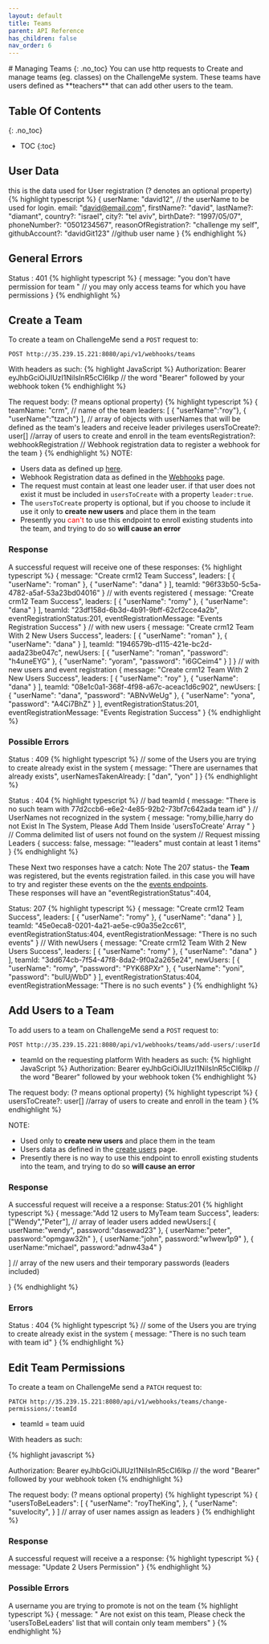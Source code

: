 ```yaml
---
layout: default
title: Teams
parent: API Reference 
has_children: false
nav_order: 6
---
```

<link rel='stylesheet' href='teams.css'>
# Managing Teams
{: .no_toc}  
You can use http requests to Create and manage teams (eg. classes) on the ChallengeMe system.  
These teams have users defined as **teachers** that can add other users to the team.

## Table Of Contents
{: .no_toc}
- TOC
{:toc}


## User Data
this is the data used for User registration (? denotes an optional property)
{% highlight typescript %}
{
  userName: "david12", // the userName to be used for login.
  email: "david@email.com", 
  firstName?: "david", 
  lastName?: "diamant",
  country?: "israel",
  city?: "tel aviv",
  birthDate?: "1997/05/07",
  phoneNumber?: "0501234567",
  reasonOfRegistration?: "challenge my self",
  githubAccount?: "davidGit123" //github user name
}
{% endhighlight %}


## General Errors
Status : 401
{% highlight typescript %} 
{
    message: "you don't have permission for team <teamId>" 
    // you may only access teams for which you have permissions
}
{% endhighlight %}

## Create a Team

To create a team on ChallengeMe send a `POST` request to:
```
POST http://35.239.15.221:8080/api/v1/webhooks/teams
```
With headers as such: 
{% highlight JavaScript %}
Authorization: Bearer eyJhbGciOiJIUzI1NiIsInR5cCI6Ikp // the word "Bearer" followed by your webhook token
{% endhighlight %}

The request body: (? means optional property)
{% highlight typescript %}
{
  teamName: "crm", // name of the team
  leaders: [
    { "userName":"roy"},
    { "userName":"tzach"}
  ], // array of objects with userNames that will be defined as the team's leaders and receive leader privileges
  usersToCreate?: user[] //array of users to create and enroll in the team
  eventsRegistration?: webhookRegistration //  Webhook registration data to register a webhook for the team
}
{% endhighlight %}
NOTE:
- Users data as defined up [here](#user-Data).  
- Webhook Registration data as defined in the [Webhooks](webhooks.md) page.  
- The request must contain at least one leader user. if that user does not exist it must be included in `usersToCreate` with a property `leader:true`.
- The `usersToCreate` property is optional, but if you choose to include it use it only to **create new users** and place them in the team
- Presently you <span style='color:red'>can't</span> to use this endpoint to enroll existing students into the team, and trying to do so **will cause an error**


### Response
A successful request will receive one of these responses:
{% highlight typescript %}
{
    message: "Create crm12 Team Success",
    leaders: [
        {
            "userName": "roman"
        },
        {
            "userName": "dana"
        }
    ],
    teamId: "96f33b50-5c5a-4782-a5af-53a23bd04016"
}
// with events registered 
{
    message: "Create crm12 Team Success",
    leaders: [
        {
            "userName": "romy"
        },
        {
            "userName": "dana"
        }
    ],
    teamId: "23df158d-6b3d-4b91-9bff-62cf2cce4a2b",
    eventRegistrationStatus:201,
    eventRegistrationMessage: "Events Registration Success"
}
// with new users
{
    message: "Create crm12 Team With 2 New Users Success",
    leaders: [
        {
            "userName": "roman"
        },
        {
            "userName": "dana"
        }
    ],
    teamId: "1946579b-d115-421e-bc2d-aada23be047c",
    newUsers: [
        {
            "userName": "roman",
            "password": "h4uneEYG"
        },
        {
            "userName": "yoram",
            "password": "i6GCeim4"
        }
    ]
}
// with new users and event registration
{
    message: "Create crm12 Team With 2 New Users Success",
    leaders: [
        {
            "userName": "roy"
        },
        {
            "userName": "dana"
        }
    ],
    teamId: "08e1c0a1-368f-4f98-a67c-aceac1d6c902",
    newUsers: [
        {
            "userName": "dana",
            "password": "ABNvWeUg"
        },
        {
            "userName": "yona",
            "password": "A4Ci7BhZ"
        }
    ],
    eventRegistrationStatus:201,
    eventRegistrationMessage: "Events Registration Success"
}
{% endhighlight %}

### Possible Errors
Status : 409
{% highlight typescript %}
// some of the Users you are trying to create already exist in the system
{
    message: "There are usernames that already exists",
    userNamesTakenAlready: [
        "dan",
        "yon"
    ]
}
{% endhighlight %}
  

Status : 404
{% highlight typescript %}
// bad teamId
{
    message: "There is no such team with 77d2ccb6-e6e2-4e85-92b2-73bf7c642ada team id"
}
// UserNames not recognized in the system
{
    message: "romy,billie,harry do not Exist In The System, Please Add Them Inside 'usersToCreate' Array "
} // Comma delimited list of users not found on the system 
// Request missing Leaders
{
    success: false,
    message: "\"leaders\" must contain at least 1 items"
}
{% endhighlight %}

These Next two responses have a catch:
Note The 207 status- the **Team** was registered, but the events registration failed. in this case you will have to try and register these events on the the [events endpoints](webhooks.md).    
These responses will have an
    "eventRegistrationStatus":404,


Status: 207
{% highlight typescript %}
{
    message: "Create crm12 Team Success",
    leaders: [
        {
            "userName": "romy"
        },
        {
            "userName": "dana"
        }
    ],
    teamId: "45e0eca8-0201-4a21-ae5e-c90a35e2cc61",
    eventRegistrationStatus:404,
    eventRegistrationMessage: "There is no such events"
}
// With newUsers
{
    message: "Create crm12 Team With 2 New Users Success",
    leaders: [
        {
            "userName": "romy"
        },
        {
            "userName": "dana"
        }
    ],
    teamId: "3dd674cb-7f54-47f8-8da2-9f0a2a265e24",
    newUsers: [
        {
            "userName": "romy",
            "password": "PYK68PXr"
        },
        {
            "userName": "yoni",
            "password": "buIUjWbD"
        }
    ],
    eventRegistrationStatus:404,
    eventRegistrationMessage: "There is no such events"
}
{% endhighlight %}
## Add Users to a Team

To add users to a team on ChallengeMe send a `POST` request to:
```
POST http://35.239.15.221:8080/api/v1/webhooks/teams/add-users/:userId
```
- teamId on the requesting platform
With headers as such: 
{% highlight JavaScript %}
Authorization: Bearer eyJhbGciOiJIUzI1NiIsInR5cCI6Ikp // the word "Bearer" followed by your webhook token
{% endhighlight %}


The request body: (? means optional property)
{% highlight typescript %}
{
  usersToCreate?: user[] //array of users to create and enroll in the team
}
{% endhighlight %}


NOTE:
- Used only to **create new users** and place them in the team
- Users data as defined in the [create users](#user-data) page.  
- Presently there is no way to use this endpoint to enroll existing students into the team, and trying to do so **will cause an error**

### Response
A successful request will receive a a response:
Status:201
{% highlight typescript %}
{
  message:"Add 12 users to MyTeam team Success",
  leaders:["Wendy","Peter"], // array of leader users added
  newUsers:[
    {
    userName:"wendy",
    password:"dasewad23"
    },
    {
    userName:"peter",
    password:"opmgaw32h"
    },
    {
    userName:"john",
    password:"w1wew1p9"
    },
    {
    userName:"michael",
    password:"adnw43a4"
    }

  ] // array of the new users and their temporary passwords (leaders included)

}
{% endhighlight %}
### Errors
Status : 404
{% highlight typescript %}
// some of the Users you are trying to create already exist in the system
{
    message: "There is no such team with <wrongTeamId> team id"
}
{% endhighlight %}


## Edit Team Permissions

To create a team on ChallengeMe send a `PATCH` request to:
```
PATCH http://35.239.15.221:8080/api/v1/webhooks/teams/change-permissions/:teamId
```
- teamId = team uuid

With headers as such: 

{% highlight javascript %}

Authorization: Bearer eyJhbGciOiJIUzI1NiIsInR5cCI6Ikp // the word "Bearer" followed by your webhook token
{% endhighlight %}


The request body: (? means optional property)
{% highlight typescript %}
 {
    "usersToBeLeaders": [
        {
            "userName": "royTheKing",
        },
        {
            "userName": "suvelocity",
        }
    ] // array of user names  assign as leaders
}
{% endhighlight %}


### Response
A successful request will receive a a response:
{% highlight typescript %}
{
    message: "Update 2 Users Permission"
}
{% endhighlight %}


### Possible Errors
A username you are trying to promote is not on the team
{% highlight typescript %}
{
    message: "<username> Are not exist on this team, Please check the 'usersToBeLeaders' list that will contain only team members"
}
{% endhighlight %}
